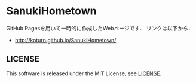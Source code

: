 SanukiHometown
==============

GitHub Pagesを用いて一時的に作成したWebページです．
リンクは以下から．

- http://koturn.github.io/SanukiHometown/


## LICENSE

This software is released under the MIT License, see [LICENSE](LICENSE).

